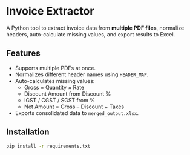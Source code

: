 # Invoice Extractor

A Python tool to extract invoice data from **multiple PDF files**, normalize headers, 
auto-calculate missing values, and export results to Excel.

## Features
- Supports multiple PDFs at once.
- Normalizes different header names using `HEADER_MAP`.
- Auto-calculates missing values:
  - Gross = Quantity × Rate
  - Discount Amount from Discount %
  - IGST / CGST / SGST from %
  - Net Amount = Gross – Discount + Taxes
- Exports consolidated data to `merged_output.xlsx`.

## Installation
```bash
pip install -r requirements.txt
